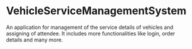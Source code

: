 # VehicleServiceManagementSystem
An application for management of the service details of vehicles and assigning of attendee. It includes more functionalities like login, order details and many more.
